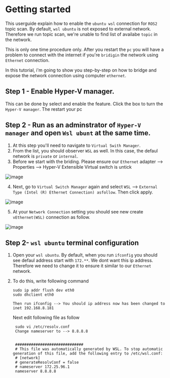 # Getting started

This userguide explain how to enable the `ubuntu wsl` connection for `ROS2` topic scan.
By default, `wsl ubuntu` is not exposed to external network. Therefore we run topic scan, we're unable
to find list of availabe `topic` in the network.

This is only one time procedure only. After you restart the `pc` you will have a problem to connect with 
the internet if you're `bridigin` the network using `Ethernet` connection.

In this tutorial, i'm going to show you step-by-step on how to bridge and expose the network connection using
computer `ethernet`.

## Step 1 - Enable Hyper-V manager.
This can be done by select and enable the feature. Click the box to turn the `Hyper-V manager`.
The restart your pc

## Step 2 - Run as an adminstrator of `Hyper-V manager` and open `Wsl ubunt` at the same time.
1. At this step you'll need to navigate to `Virtual Swith Manager`. 
2. From the list, you should observer `WSL` as well. In this case, the defaul network is `private` or `internal`.
3. Before we start with the briding. Please ensure our `Ethernet` adapter --> Properties --> Hyper-V Extensible Virtual switch
   is untick
   
![image](https://github.com/develtechmon/ROS2/assets/125783320/6da21e02-a65a-4b2e-950f-0cb5d3974e05)

4. Next, go to `Virtual Switch Manager` again and select `WSL` --> `External Type (Intel (R) Ethernet Connection) asfollow`. Then click apply.
   
![image](https://github.com/develtechmon/ROS2/assets/125783320/ba2706b3-1d5c-4062-9866-a3fd92d9c151)

5. At your `Network Connection` setting you should see new create `vEthernet(WSL)` connection as follow.

![image](https://github.com/develtechmon/ROS2/assets/125783320/bfdc56c2-7fae-4bf1-a8b4-f72a25aa142d)

## Step 2- `wsl ubuntu` terminal configuration
1. Open your `wsl ubuntu`. By default, when you run `ifconfig` you should see defaul address start with `172.**`. We dont want this
   ip address. Therefore we need to change it to ensure it similar to our `Ethernet` network.
2. To do this, write following command
   ```
   sudo ip addr flush dev eth0
   sudo dhclient eth0

   Then run ifconfig --> You should ip address now has been changed to inet 192.168.8.181
   ```
   
   Next edit following file as follow
   ```
    sudo vi /etc/resolv.conf
    Change nameserver to --> 8.8.8.8

   
    ##############################
    # This file was automatically generated by WSL. To stop automatic generation of this file, add the following entry to /etc/wsl.conf:
    # [network]
    # generateResolvConf = false
    # nameserver 172.25.96.1
    nameserver 8.8.8.8
   ```
   

